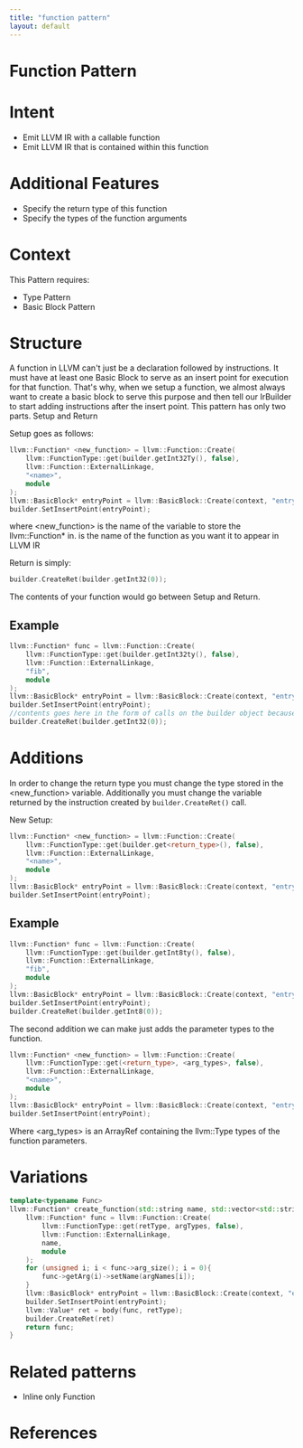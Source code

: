 ```yaml
---
title: "function pattern"
layout: default
---
```

# Function Pattern
# Intent
* Emit LLVM IR with a callable function
* Emit LLVM IR that is contained within this function

# Additional Features
* Specify the return type of this function
* Specify the types of the function arguments

# Context
This Pattern requires:
* Type Pattern
* Basic Block Pattern

# Structure
A function in LLVM can't just be a declaration followed by instructions. It must have at least one Basic Block to serve as an insert point for execution for that function.
That's why, when we setup a function, we almost always want to create a basic block to serve this purpose and then tell our IrBuilder to start adding instructions after the insert point.
This pattern has only two parts. Setup and Return

Setup goes as follows:

```cpp
llvm::Function* <new_function> = llvm::Function::Create(  
	llvm::FunctionType::get(builder.getInt32Ty(), false), 
	llvm::Function::ExternalLinkage, 
	"<name>",
	module
);
llvm::BasicBlock* entryPoint = llvm::BasicBlock::Create(context, "entry", <new_function>); 
builder.SetInsertPoint(entryPoint); 
```
where 
<new_function> is the name of the variable to store the llvm::Function* in.
<name> is the name of the function as you want it to appear in LLVM IR

Return is simply:

```cpp
builder.CreateRet(builder.getInt32(0)); 
```

The contents of your function would go between Setup and Return.

## Example

```cpp
llvm::Function* func = llvm::Function::Create(  
	llvm::FunctionType::get(builder.getInt32ty(), false), 
	llvm::Function::ExternalLinkage, 
	"fib",
	module
);
llvm::BasicBlock* entryPoint = llvm::BasicBlock::Create(context, "entry", func); 
builder.SetInsertPoint(entryPoint); 
//contents goes here in the form of calls on the builder object because it is set up to insert instructions in the entry basic block of our function
builder.CreateRet(builder.getInt32(0)); 
```

# Additions

In order to change the return type you must change the type stored in the <new_function> variable. Additionally you must change the variable returned by the instruction created by `builder.CreateRet()` call.

New Setup:

```cpp
llvm::Function* <new_function> = llvm::Function::Create(  
	llvm::FunctionType::get(builder.get<return_type>(), false), 
	llvm::Function::ExternalLinkage, 
	"<name>",
	module
);
llvm::BasicBlock* entryPoint = llvm::BasicBlock::Create(context, "entry", <new_function>); 
builder.SetInsertPoint(entryPoint); 
```

## Example

```cpp
llvm::Function* func = llvm::Function::Create(  
	llvm::FunctionType::get(builder.getInt8ty(), false), 
	llvm::Function::ExternalLinkage, 
	"fib",
	module
);
llvm::BasicBlock* entryPoint = llvm::BasicBlock::Create(context, "entry", func); 
builder.SetInsertPoint(entryPoint); 
builder.CreateRet(builder.getInt8(0)); 
```

The second addition we can make just adds the parameter types to the function.

``` cpp
llvm::Function* <new_function> = llvm::Function::Create(  
	llvm::FunctionType::get(<return_type>, <arg_types>, false), 
	llvm::Function::ExternalLinkage, 
	"<name>",
	module
);
llvm::BasicBlock* entryPoint = llvm::BasicBlock::Create(context, "entry", <new_function>); 
builder.SetInsertPoint(entryPoint); 
```

Where
<arg_types> is an ArrayRef containing the llvm::Type types of the function parameters.

# Variations

``` cpp
template<typename Func>
llvm::Function* create_function(std::string name, std::vector<std::string> argNames, std::vector<llvm::Type*> argTypes, llvm::Type* retType, Func body) {
	llvm::Function* func = llvm::Function::Create(  
		llvm::FunctionType::get(retType, argTypes, false), 
		llvm::Function::ExternalLinkage, 
		name,
		module
	);
	for (unsigned i; i < func->arg_size(); i = 0){
		func->getArg(i)->setName(argNames[i]);
	}
	llvm::BasicBlock* entryPoint = llvm::BasicBlock::Create(context, "entry", func); 
	builder.SetInsertPoint(entryPoint); 
	llvm::Value* ret = body(func, retType);
	builder.CreateRet(ret)
	return func;
}
```

# Related patterns
* Inline only Function
# References